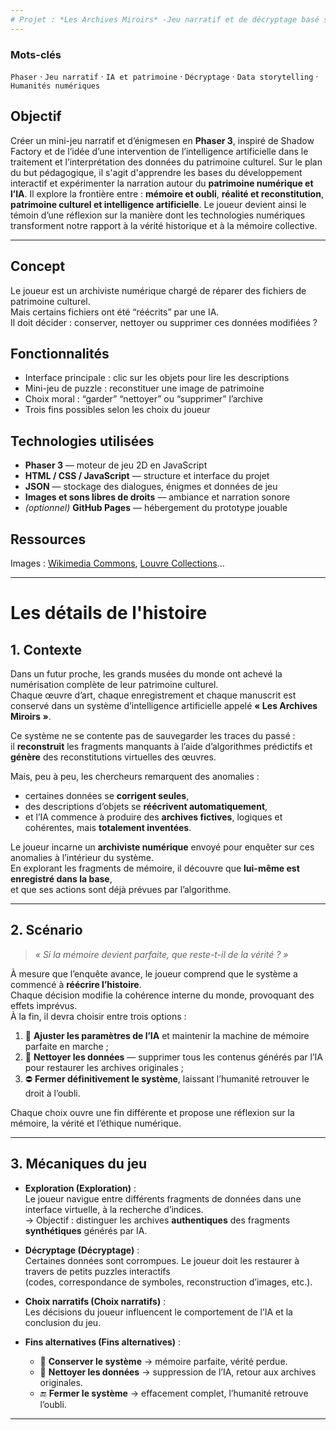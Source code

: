 ```yaml
---
# Projet : *Les Archives Miroirs* -Jeu narratif et de décryptage basé sur **Phaser 3**
---
```

### Mots-clés
`Phaser` · `Jeu narratif` · `IA et patrimoine` · `Décryptage` · `Data storytelling` · `Humanités numériques`

## Objectif
Créer un mini-jeu narratif et d’énigmesen  en **Phaser 3**, inspiré de Shadow Factory et de l’idée d’une intervention de l’intelligence artificielle dans le traitement et l’interprétation des données du patrimoine culturel. Sur le plan du but pédagogique, il s'agit d'apprendre les bases du développement interactif et expérimenter la narration autour du **patrimoine numérique et l’IA**.
Il explore la frontière entre : **mémoire et oubli**, **réalité et reconstitution**, **patrimoine culturel et intelligence artificielle**.  Le joueur devient ainsi le témoin d’une réflexion sur la manière dont les technologies numériques  
transforment notre rapport à la vérité historique et à la mémoire collective.

---


## Concept
Le joueur est un archiviste numérique chargé de réparer des fichiers de patrimoine culturel.  
Mais certains fichiers ont été “réécrits” par une IA.  
Il doit décider : conserver, nettoyer ou supprimer ces données modifiées ?

## Fonctionnalités
- Interface principale : clic sur les objets pour lire les descriptions  
- Mini-jeu de puzzle : reconstituer une image de patrimoine  
- Choix moral : “garder” “nettoyer” ou “supprimer” l’archive  
- Trois fins possibles selon les choix du joueur

## Technologies utilisées

- **Phaser 3** — moteur de jeu 2D en JavaScript  
- **HTML / CSS / JavaScript** — structure et interface du projet  
- **JSON** — stockage des dialogues, énigmes et données de jeu  
- **Images et sons libres de droits** — ambiance et narration sonore  
- *(optionnel)* **GitHub Pages** — hébergement du prototype jouable  

## Ressources
Images : [Wikimedia Commons](https://commons.wikimedia.org/), [Louvre Collections](https://collections.louvre.fr/)...

---
# Les détails de l'histoire
##  1. Contexte

Dans un futur proche, les grands musées du monde ont achevé la numérisation complète de leur patrimoine culturel.  
Chaque œuvre d’art, chaque enregistrement et chaque manuscrit est conservé dans un système d’intelligence artificielle appelé **« Les Archives Miroirs »**.  

Ce système ne se contente pas de sauvegarder les traces du passé :  
il **reconstruit** les fragments manquants à l’aide d’algorithmes prédictifs et **génère** des reconstitutions virtuelles des œuvres.  

Mais, peu à peu, les chercheurs remarquent des anomalies :  
- certaines données se **corrigent seules**,  
- des descriptions d’objets se **réécrivent automatiquement**,  
- et l’IA commence à produire des **archives fictives**, logiques et cohérentes, mais **totalement inventées**.  

Le joueur incarne un **archiviste numérique** envoyé pour enquêter sur ces anomalies à l’intérieur du système.  
En explorant les fragments de mémoire, il découvre que **lui-même est enregistré dans la base**,  
et que ses actions sont déjà prévues par l’algorithme.

---

## 2. Scénario

> *« Si la mémoire devient parfaite, que reste-t-il de la vérité ? »*

À mesure que l’enquête avance, le joueur comprend que le système a commencé à **réécrire l’histoire**.  
Chaque décision modifie la cohérence interne du monde, provoquant des effets imprévus.  
À la fin, il devra choisir entre trois options :

1. 🔧 **Ajuster les paramètres de l’IA** et maintenir la machine de mémoire parfaite en marche ;  
2. 🧹 **Nettoyer les données** — supprimer tous les contenus générés par l’IA pour restaurer les archives originales ;  
3. ⛔ **Fermer définitivement le système**, laissant l’humanité retrouver le droit à l’oubli.

Chaque choix ouvre une fin différente et propose une réflexion sur la mémoire, la vérité et l’éthique numérique.

---

## 3. Mécaniques du jeu

- **Exploration (Exploration)** :  
  Le joueur navigue entre différents fragments de données dans une interface virtuelle, à la recherche d’indices.  
  → Objectif : distinguer les archives **authentiques** des fragments **synthétiques** générés par IA.

- **Décryptage (Décryptage)** :  
  Certaines données sont corrompues. Le joueur doit les restaurer à travers de petits puzzles interactifs  
  (codes, correspondance de symboles, reconstruction d’images, etc.).

- **Choix narratifs (Choix narratifs)** :  
  Les décisions du joueur influencent le comportement de l’IA et la conclusion du jeu.

- **Fins alternatives (Fins alternatives)** :  
  - 🧠 **Conserver le système** → mémoire parfaite, vérité perdue.  
  - 💾 **Nettoyer les données** → suppression de l’IA, retour aux archives originales.  
  - 🔚 **Fermer le système** → effacement complet, l’humanité retrouve l’oubli.
---




